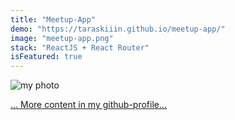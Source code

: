 ```yaml
---
title: "Meetup-App"
demo: "https://taraskiiin.github.io/meetup-app/"
image: "meetup-app.png"
stack: "ReactJS + React Router"
isFeatured: true
---
```


![my photo](coding.png)

[... More content in my github-profile...](https://github.com/Taraskiiin)
